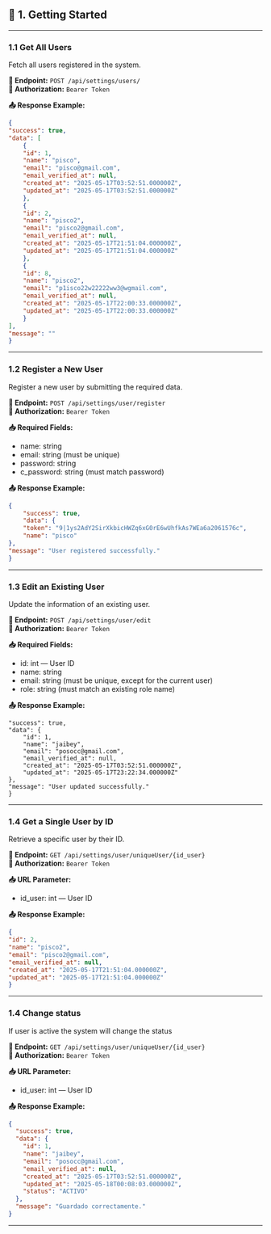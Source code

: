 ## 🔐 1. Getting Started

---

### 1.1 Get All Users

Fetch all users registered in the system.

**📍 Endpoint:** `POST /api/settings/users/`  
**🔐 Authorization:** `Bearer Token`

**📤 Response Example:**
```json
{
"success": true,
"data": [
    {
    "id": 1,
    "name": "pisco",
    "email": "pisco@gmail.com",
    "email_verified_at": null,
    "created_at": "2025-05-17T03:52:51.000000Z",
    "updated_at": "2025-05-17T03:52:51.000000Z"
    },
    {
    "id": 2,
    "name": "pisco2",
    "email": "pisco2@gmail.com",
    "email_verified_at": null,
    "created_at": "2025-05-17T21:51:04.000000Z",
    "updated_at": "2025-05-17T21:51:04.000000Z"
    },
    {
    "id": 8,
    "name": "pisco2",
    "email": "p1isco22w22222ww3@wgmail.com",
    "email_verified_at": null,
    "created_at": "2025-05-17T22:00:33.000000Z",
    "updated_at": "2025-05-17T22:00:33.000000Z"
    }
],
"message": ""
}
```
---

### 1.2 Register a New User

Register a new user by submitting the required data.

**📍 Endpoint:** `POST /api/settings/user/register`  
**🔐 Authorization:** `Bearer Token`

**📥 Required Fields:**
- name: string
- email: string (must be unique)
- password: string
- c_password: string (must match password)

**📤 Response Example:**
```json
{
    "success": true,
    "data": {
    "token": "9|1ys2AdY2SirXkbicHWZq6xG0rE6wUhfkAs7WEa6a2061576c",
    "name": "pisco"
},
"message": "User registered successfully."
}
```
---

### 1.3 Edit an Existing User

Update the information of an existing user.

**📍 Endpoint:** `POST /api/settings/user/edit`  
**🔐 Authorization:** `Bearer Token`

**📥 Required Fields:**
- id: int — User ID
- name: string
- email: string (must be unique, except for the current user)
- role: string (must match an existing role name)

**📤 Response Example:**
```json{
"success": true,
"data": {
    "id": 1,
    "name": "jaibey",
    "email": "posocc@gmail.com",
    "email_verified_at": null,
    "created_at": "2025-05-17T03:52:51.000000Z",
    "updated_at": "2025-05-17T23:22:34.000000Z"
},
"message": "User updated successfully."
}
```
---

### 1.4 Get a Single User by ID

Retrieve a specific user by their ID.

**📍 Endpoint:** `GET /api/settings/user/uniqueUser/{id_user}`  
**🔐 Authorization:** `Bearer Token`

**📥 URL Parameter:**
- id_user: int — User ID

**📤 Response Example:**
```json
{
"id": 2,
"name": "pisco2",
"email": "pisco2@gmail.com",
"email_verified_at": null,
"created_at": "2025-05-17T21:51:04.000000Z",
"updated_at": "2025-05-17T21:51:04.000000Z"
}
```
---
### 1.4 Change status

If user is active the system will change the status

**📍 Endpoint:** `GET /api/settings/user/uniqueUser/{id_user}`  
**🔐 Authorization:** `Bearer Token`

**📥 URL Parameter:**
- id_user: int — User ID

**📤 Response Example:**

```json
{
  "success": true,
  "data": {
    "id": 1,
    "name": "jaibey",
    "email": "posocc@gmail.com",
    "email_verified_at": null,
    "created_at": "2025-05-17T03:52:51.000000Z",
    "updated_at": "2025-05-18T00:08:03.000000Z",
    "status": "ACTIVO"
  },
  "message": "Guardado correctamente."
}
```
---
